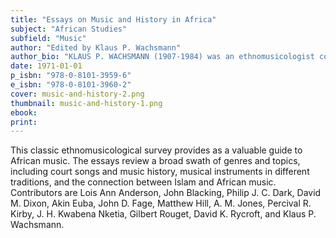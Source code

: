 ```yaml
---
title: "Essays on Music and History in Africa"
subject: "African Studies"
subfield: "Music"
author: "Edited by Klaus P. Wachsmann"
author_bio: "KLAUS P. WACHSMANN (1907-1984) was an ethnomusicologist considered a pioneer in the traditional music of Africa. He taught at UCLA and Northwestern University."
date: 1971-01-01
p_isbn: "978-0-8101-3959-6"
e_isbn: "978-0-8101-3960-2"
cover: music-and-history-2.png
thumbnail: music-and-history-1.png
ebook:
print:
---
```

This classic ethnomusicological survey provides as a valuable guide to African music. The essays review a broad swath of genres and topics, including court songs and music history, musical instruments in different traditions, and the connection between Islam and African music. Contributors are Lois Ann Anderson, John Blacking, Philip J. C. Dark, David M. Dixon, Akin Euba, John D. Fage, Matthew Hill, A. M. Jones, Percival R. Kirby, J. H. Kwabena Nketia, Gilbert Rouget, David K. Rycroft, and Klaus P. Wachsmann.
